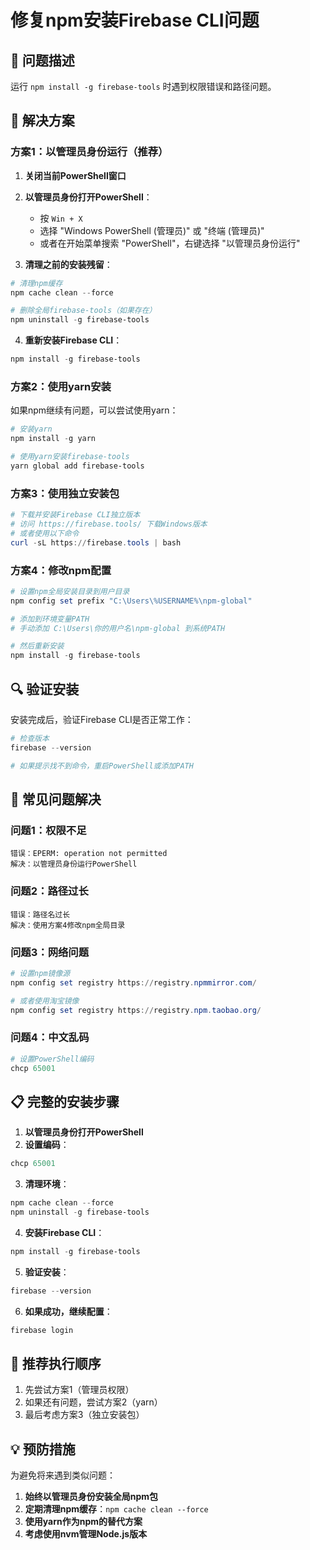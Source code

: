 # 修复npm安装Firebase CLI问题

## 🚨 问题描述
运行 `npm install -g firebase-tools` 时遇到权限错误和路径问题。

## 🔧 解决方案

### 方案1：以管理员身份运行（推荐）

1. **关闭当前PowerShell窗口**

2. **以管理员身份打开PowerShell**：
   - 按 `Win + X`
   - 选择 "Windows PowerShell (管理员)" 或 "终端 (管理员)"
   - 或者在开始菜单搜索 "PowerShell"，右键选择 "以管理员身份运行"

3. **清理之前的安装残留**：
```powershell
# 清理npm缓存
npm cache clean --force

# 删除全局firebase-tools（如果存在）
npm uninstall -g firebase-tools
```

4. **重新安装Firebase CLI**：
```powershell
npm install -g firebase-tools
```

### 方案2：使用yarn安装

如果npm继续有问题，可以尝试使用yarn：

```powershell
# 安装yarn
npm install -g yarn

# 使用yarn安装firebase-tools
yarn global add firebase-tools
```

### 方案3：使用独立安装包

```powershell
# 下载并安装Firebase CLI独立版本
# 访问 https://firebase.tools/ 下载Windows版本
# 或者使用以下命令
curl -sL https://firebase.tools | bash
```

### 方案4：修改npm配置

```powershell
# 设置npm全局安装目录到用户目录
npm config set prefix "C:\Users\%USERNAME%\npm-global"

# 添加到环境变量PATH
# 手动添加 C:\Users\你的用户名\npm-global 到系统PATH

# 然后重新安装
npm install -g firebase-tools
```

## 🔍 验证安装

安装完成后，验证Firebase CLI是否正常工作：

```powershell
# 检查版本
firebase --version

# 如果提示找不到命令，重启PowerShell或添加PATH
```

## 🚨 常见问题解决

### 问题1：权限不足
```
错误：EPERM: operation not permitted
解决：以管理员身份运行PowerShell
```

### 问题2：路径过长
```
错误：路径名过长
解决：使用方案4修改npm全局目录
```

### 问题3：网络问题
```powershell
# 设置npm镜像源
npm config set registry https://registry.npmmirror.com/

# 或者使用淘宝镜像
npm config set registry https://registry.npm.taobao.org/
```

### 问题4：中文乱码
```powershell
# 设置PowerShell编码
chcp 65001
```

## 📋 完整的安装步骤

1. **以管理员身份打开PowerShell**
2. **设置编码**：
```powershell
chcp 65001
```

3. **清理环境**：
```powershell
npm cache clean --force
npm uninstall -g firebase-tools
```

4. **安装Firebase CLI**：
```powershell
npm install -g firebase-tools
```

5. **验证安装**：
```powershell
firebase --version
```

6. **如果成功，继续配置**：
```powershell
firebase login
```

## 🎯 推荐执行顺序

1. 先尝试方案1（管理员权限）
2. 如果还有问题，尝试方案2（yarn）
3. 最后考虑方案3（独立安装包）

## 💡 预防措施

为避免将来遇到类似问题：

1. **始终以管理员身份安装全局npm包**
2. **定期清理npm缓存**：`npm cache clean --force`
3. **使用yarn作为npm的替代方案**
4. **考虑使用nvm管理Node.js版本**
